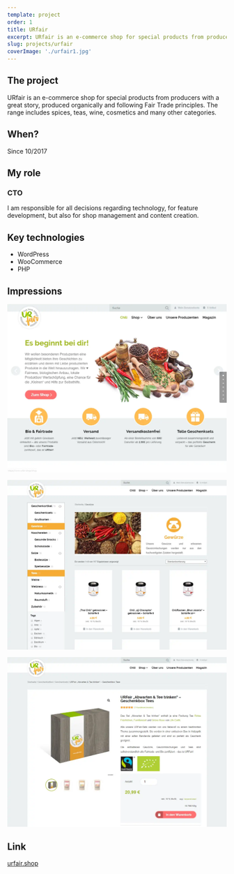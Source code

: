 ```yaml
---
template: project
order: 1
title: URfair
excerpt: URfair is an e-commerce shop for special products from producers with a great story, produced organically and following Fair Trade principles.
slug: projects/urfair
coverImage: './urfair1.jpg'
---
```

## The project

URfair is an e-commerce shop for special products from producers with a great story, produced organically and following Fair Trade principles. The range includes spices, teas, wine, cosmetics and many other categories.

## When?

Since 10/2017

## My role

### CTO

I am responsible for all decisions regarding technology, for feature development, but also for shop management and content creation.

## Key technologies

* WordPress
* WooCommerce
* PHP

## Impressions

![URfair website screenshot](urfair1.jpg "URfair website screenshot")

![URfair website screenshot](urfair2.jpg "URfair website screenshot")

![URfair website screenshot](urfair3.jpg "URfair website screenshot")

## Link

<a target="_blank" href="https://www.urfair.shop">urfair.shop</a>